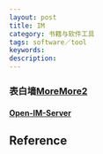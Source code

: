 ```yaml
---
layout: post
title: IM
category: 书籍与软件工具
tags: software／tool
keywords: 
description: 
---
```



### 表白墙[More](https://github.com/qq20004604/love-love-wall-server)[More2](https://github.com/qq20004604/love-love-wall-web.git)


#### [Open-IM-Server](https://github.com/OpenIMSDK/Open-IM-Server)

## Reference
